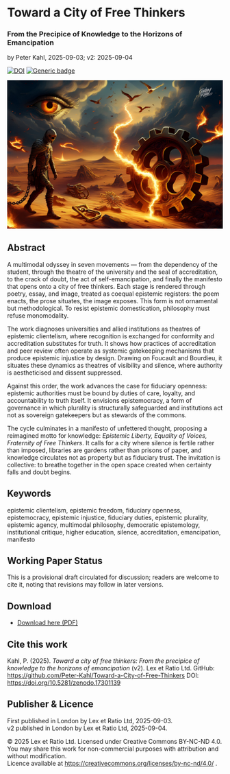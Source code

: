 # Toward a City of Free Thinkers

### From the Precipice of Knowledge to the Horizons of Emancipation

by Peter Kahl, 2025-09-03; v2: 2025-09-04

[![DOI](https://zenodo.org/badge/DOI/10.5281/zenodo.17301139.svg)](https://doi.org/10.5281/zenodo.17301139) [![Generic badge](https://img.shields.io/badge/ORCID-0009.0003.1616.4843-green.svg)](https://orcid.org/0009-0003-1616-4843)

![alt text](https://github.com/Peter-Kahl/Toward-a-City-of-Free-Thinkers/blob/main/manifesto_of_free_thinker.jpg?raw=true)

## Abstract

A multimodal odyssey in seven movements — from the dependency of the student, through the theatre of the university and the seal of accreditation, to the crack of doubt, the act of self-emancipation, and finally the manifesto that opens onto a city of free thinkers. Each stage is rendered through poetry, essay, and image, treated as coequal epistemic registers: the poem enacts, the prose situates, the image exposes. This form is not ornamental but methodological. To resist epistemic domestication, philosophy must refuse monomodality.

The work diagnoses universities and allied institutions as theatres of epistemic clientelism, where recognition is exchanged for conformity and accreditation substitutes for truth. It shows how practices of accreditation and peer review often operate as systemic gatekeeping mechanisms that produce epistemic injustice by design. Drawing on Foucault and Bourdieu, it situates these dynamics as theatres of visibility and silence, where authority is aestheticised and dissent suppressed.

Against this order, the work advances the case for fiduciary openness: epistemic authorities must be bound by duties of care, loyalty, and accountability to truth itself. It envisions epistemocracy, a form of governance in which plurality is structurally safeguarded and institutions act not as sovereign gatekeepers but as stewards of the commons.

The cycle culminates in a manifesto of unfettered thought, proposing a reimagined motto for knowledge: _Epistemic Liberty, Equality of Voices, Fraternity of Free Thinkers_. It calls for a city where silence is fertile rather than imposed, libraries are gardens rather than prisons of paper, and knowledge circulates not as property but as fiduciary trust. The invitation is collective: to breathe together in the open space created when certainty falls and doubt begins.

## Keywords

epistemic clientelism, epistemic freedom, fiduciary openness, epistemocracy, epistemic injustice, fiduciary duties, epistemic plurality, epistemic agency, multimodal philosophy, democratic epistemology, institutional critique, higher education, silence, accreditation, emancipation, manifesto

## Working Paper Status

This is a provisional draft circulated for discussion; readers are welcome to cite it, noting that revisions may follow in later versions.

## Download

- [Download here (PDF)](https://raw.githubusercontent.com/Peter-Kahl/Toward-a-City-of-Free-Thinkers/master/Kahl_P_Toward_a_City_of_Free_Thinkers_v2_04-SEP-2025.pdf)

## Cite this work

Kahl, P. (2025). _Toward a city of free thinkers: From the precipice of knowledge to the horizons of emancipation_ (v2). Lex et Ratio Ltd. GitHub: https://github.com/Peter-Kahl/Toward-a-City-of-Free-Thinkers DOI: https://doi.org/10.5281/zenodo.17301139

## Publisher & Licence

First published in London by Lex et Ratio Ltd, 2025-09-03.\
v2 published in London by Lex et Ratio Ltd, 2025-09-04.

© 2025 Lex et Ratio Ltd. Licensed under Creative Commons BY-NC-ND 4.0.\
You may share this work for non-commercial purposes with attribution and without modification.\
Licence available at https://creativecommons.org/licenses/by-nc-nd/4.0/ .